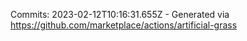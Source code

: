 Commits: 2023-02-12T10:16:31.655Z - Generated via https://github.com/marketplace/actions/artificial-grass
<br>
